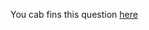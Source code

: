 You cab fins this question [here](https://www.hackerrank.com/challenges/beautiful-days-at-the-movies/problem)
